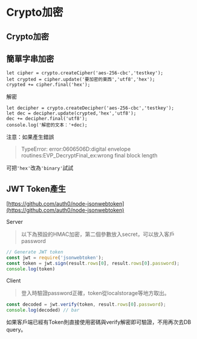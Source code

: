 # Crypto加密

## Crypto加密

## 簡單字串加密

```text
let cipher = crypto.createCipher('aes-256-cbc','testkey');
let crypted = cipher.update('要加密的東西','utf8','hex');
crypted += cipher.final('hex');
```

解密

```text
let decipher = crypto.createDecipher('aes-256-cbc','testkey');
let dec = decipher.update(crypted,'hex','utf8');
dec += decipher.final('utf8');
console.log('解密的文本：'+dec);
```

注意：如果產生錯誤

> TypeError: error:0606506D:digital envelope routines:EVP\_DecryptFinal\_ex:wrong final block length

可把`'hex'`改為`'binary'`試試

## JWT Token產生

[https://github.com/auth0/node-jsonwebtoken](https://github.com/auth0/node-jsonwebtoken)

Server

> 以下為預設的HMAC加密，第二個參數放入secret，可以放入客戶password

```javascript
// Generate JWT token
const jwt = require('jsonwebtoken');
const token = jwt.sign(result.rows[0], result.rows[0].password);
console.log(token)
```

Client

> 登入時驗證password正確，token從localstorage等地方取出。

```javascript
const decoded = jwt.verify(token, result.rows[0].password);
console.log(decoded) // bar
```

如果客戶端已經有Token則直接使用密碼與verify解密即可驗證，不用再次去DB query。

